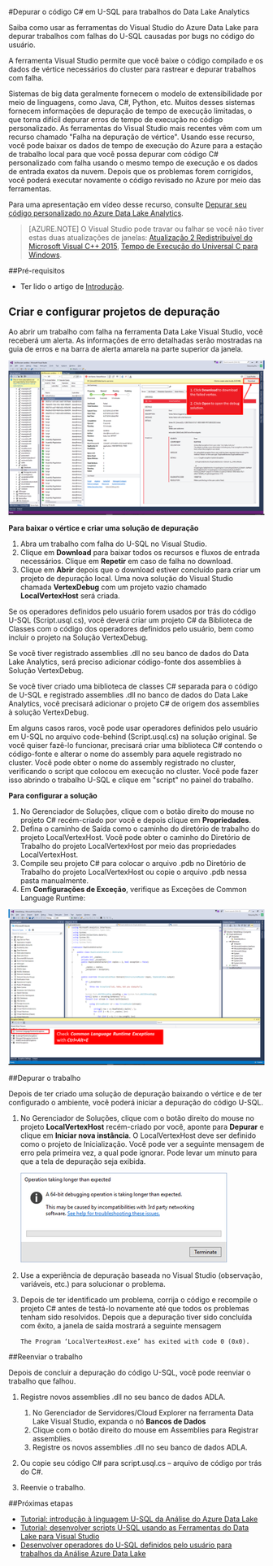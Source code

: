 <properties 
   pageTitle="Depurar trabalhos do U-SQL | Microsoft Azure" 
   description="Saiba como depurar vértice com falha do U-SQL usando o Visual Studio. " 
   services="data-lake-analytics" 
   documentationCenter="" 
   authors="mumian" 
   manager="paulettm" 
   editor="cgronlun"/>
 
<tags
   ms.service="data-lake-analytics"
   ms.devlang="na"
   ms.topic="article"
   ms.tgt_pltfrm="na"
   ms.workload="big-data" 
   ms.date="09/02/2016"
   ms.author="jgao"/>



#Depurar o código C# em U-SQL para trabalhos do Data Lake Analytics 

Saiba como usar as ferramentas do Visual Studio do Azure Data Lake para depurar trabalhos com falhas do U-SQL causadas por bugs no código do usuário.

A ferramenta Visual Studio permite que você baixe o código compilado e os dados de vértice necessários do cluster para rastrear e depurar trabalhos com falha.

Sistemas de big data geralmente fornecem o modelo de extensibilidade por meio de linguagens, como Java, C#, Python, etc. Muitos desses sistemas fornecem informações de depuração de tempo de execução limitadas, o que torna difícil depurar erros de tempo de execução no código personalizado. As ferramentas do Visual Studio mais recentes vêm com um recurso chamado "Falha na depuração de vértice". Usando esse recurso, você pode baixar os dados de tempo de execução do Azure para a estação de trabalho local para que você possa depurar com código C# personalizado com falha usando o mesmo tempo de execução e os dados de entrada exatos da nuvem. Depois que os problemas forem corrigidos, você poderá executar novamente o código revisado no Azure por meio das ferramentas.

Para uma apresentação em vídeo desse recurso, consulte [Depurar seu código personalizado no Azure Data Lake Analytics](https://mix.office.com/watch/1bt17ibztohcb).

>[AZURE.NOTE] O Visual Studio pode travar ou falhar se você não tiver estas duas atualizações de janelas: [Atualização 2 Redistribuível do Microsoft Visual C++ 2015](https://www.microsoft.com/download/details.aspx?id=51682), [Tempo de Execução do Universal C para Windows](https://www.microsoft.com/download/details.aspx?id=50410&wa=wsignin1.0).


##Pré-requisitos
-	Ter lido o artigo de [Introdução](data-lake-analytics-data-lake-tools-get-started.md).

## Criar e configurar projetos de depuração

Ao abrir um trabalho com falha na ferramenta Data Lake Visual Studio, você receberá um alerta. As informações de erro detalhadas serão mostradas na guia de erros e na barra de alerta amarela na parte superior da janela.

![Vértice para download do visual studio para depuração do U-SQL no Azure Data Lake Analytics](./media/data-lake-analytics-debug-u-sql-jobs/data-lake-analytics-download-vertex.png)

**Para baixar o vértice e criar uma solução de depuração**

1.	Abra um trabalho com falha do U-SQL no Visual Studio.
2.	Clique em **Download** para baixar todos os recursos e fluxos de entrada necessários. Clique em **Repetir** em caso de falha no download.
3.	Clique em **Abrir** depois que o download estiver concluído para criar um projeto de depuração local. Uma nova solução do Visual Studio chamada **VertexDebug** com um projeto vazio chamado **LocalVertexHost** será criada.

Se os operadores definidos pelo usuário forem usados por trás do código U-SQL (Script.usql.cs), você deverá criar um projeto C# da Biblioteca de Classes com o código dos operadores definidos pelo usuário, bem como incluir o projeto na Solução VertexDebug.

Se você tiver registrado assemblies .dll no seu banco de dados do Data Lake Analytics, será preciso adicionar código-fonte dos assemblies à Solução VertexDebug.
 
Se você tiver criado uma biblioteca de classes C# separada para o código de U-SQL e registrado assemblies .dll no banco de dados do Data Lake Analytics, você precisará adicionar o projeto C# de origem dos assemblies à solução VertexDebug.

Em alguns casos raros, você pode usar operadores definidos pelo usuário em U-SQL no arquivo code-behind (Script.usql.cs) na solução original. Se você quiser fazê-lo funcionar, precisará criar uma biblioteca C# contendo o código-fonte e alterar o nome do assembly para aquele registrado no cluster. Você pode obter o nome do assembly registrado no cluster, verificando o script que colocou em execução no cluster. Você pode fazer isso abrindo o trabalho U-SQL e clique em "script" no painel do trabalho.

**Para configurar a solução**

1.	No Gerenciador de Soluções, clique com o botão direito do mouse no projeto C# recém-criado por você e depois clique em **Propriedades**.
2.	Defina o caminho de Saída como o caminho do diretório de trabalho do projeto LocalVertexHost. Você pode obter o caminho do Diretório de Trabalho do projeto LocalVertexHost por meio das propriedades LocalVertexHost.
3.	Compile seu projeto C# para colocar o arquivo .pdb no Diretório de Trabalho do projeto LocalVertexHost ou copie o arquivo .pdb nessa pasta manualmente.
4.	Em **Configurações de Exceção**, verifique as Exceções de Common Language Runtime:

![Configuração do visual studio para depuração do U-SQL no Azure Data Lake Analytics](./media/data-lake-analytics-debug-u-sql-jobs/data-lake-analytics-clr-exception-setting.png)
 
##Depurar o trabalho

Depois de ter criado uma solução de depuração baixando o vértice e de ter configurado o ambiente, você poderá iniciar a depuração do código U-SQL.

1.	No Gerenciador de Soluções, clique com o botão direito do mouse no projeto **LocalVertexHost** recém-criado por você, aponte para **Depurar** e clique em **Iniciar nova instância**. O LocalVertexHost deve ser definido como o projeto de Inicialização. Você pode ver a seguinte mensagem de erro pela primeira vez, a qual pode ignorar. Pode levar um minuto para que a tela de depuração seja exibida.
 
    ![Aviso do visual studio para depuração do U-SQL no Azure Data Lake Analytics](./media/data-lake-analytics-debug-u-sql-jobs/data-lake-analytics-visual-studio-u-sql-debug-warning.png)

4.	Use a experiência de depuração baseada no Visual Studio (observação, variáveis, etc.) para solucionar o problema.
5.	Depois de ter identificado um problema, corrija o código e recompile o projeto C# antes de testá-lo novamente até que todos os problemas tenham sido resolvidos. Depois que a depuração tiver sido concluída com êxito, a janela de saída mostrará a seguinte mensagem

        The Program ‘LocalVertexHost.exe’ has exited with code 0 (0x0).
 
##Reenviar o trabalho

Depois de concluir a depuração do código U-SQL, você pode reenviar o trabalho que falhou.

1. Registre novos assemblies .dll no seu banco de dados ADLA.

    1.	No Gerenciador de Servidores/Cloud Explorer na ferramenta Data Lake Visual Studio, expanda o nó **Bancos de Dados**
    2.	Clique com o botão direito do mouse em Assemblies para Registrar assemblies.
    3.	Registre os novos assemblies .dll no seu banco de dados ADLA.
 
2.	Ou copie seu código C# para script.usql.cs – arquivo de código por trás do C#.
3.	Reenvie o trabalho.

##Próximas etapas

- [Tutorial: introdução à linguagem U-SQL da Análise do Azure Data Lake](data-lake-analytics-u-sql-get-started.md)
- [Tutorial: desenvolver scripts U-SQL usando as Ferramentas do Data Lake para Visual Studio](data-lake-analytics-data-lake-tools-get-started.md)
- [Desenvolver operadores do U-SQL definidos pelo usuário para trabalhos da Análise Azure Data Lake](data-lake-analytics-u-sql-develop-user-defined-operators.md)

<!---HONumber=AcomDC_0907_2016-->